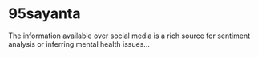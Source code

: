 # 95sayanta
The information available over social media is a rich source for sentiment analysis or inferring mental health issues…
